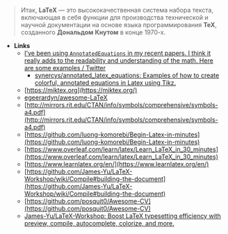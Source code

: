 > Итак, **LaTeX** — это высококачественная система набора текста, включающая в себя функции для производства технической и научной документации на основе языка программирования **TeX**, созданного **Дональдом** **Кнутом** в конце 1970-х.

- **Links**
	- [I’ve been using `AnnotatedEquations` in my recent papers. I think it really adds to the readability and understanding of the math. Here are some examples / Twitter](https://twitter.com/sibinmohan/status/1480583840858996743?s=20)
		- [synercys/annotated_latex_equations: Examples of how to create colorful, annotated equations in Latex using Tikz.](https://github.com/synercys/annotated_latex_equations)
	- [https://miktex.org](https://miktex.org/)
	- [egeerardyn/awesome-LaTeX](https://github.com/egeerardyn/awesome-LaTeX)
	- [http://mirrors.rit.edu/CTAN/info/symbols/comprehensive/symbols-a4.pdf](http://mirrors.rit.edu/CTAN/info/symbols/comprehensive/symbols-a4.pdf)
	- [https://github.com/luong-komorebi/Begin-Latex-in-minutes](https://github.com/luong-komorebi/Begin-Latex-in-minutes)
	- [https://www.overleaf.com/learn/latex/Learn_LaTeX_in_30_minutes](https://www.overleaf.com/learn/latex/Learn_LaTeX_in_30_minutes)
	- [https://www.learnlatex.org/en/](https://www.learnlatex.org/en/)
	- [https://github.com/James-Yu/LaTeX-Workshop/wiki/Compile#building-the-document](https://github.com/James-Yu/LaTeX-Workshop/wiki/Compile#building-the-document)
	- [https://github.com/posquit0/Awesome-CV](https://github.com/posquit0/Awesome-CV)
	- [James-Yu/LaTeX-Workshop: Boost LaTeX typesetting efficiency with preview, compile, autocomplete, colorize, and more.](https://github.com/James-Yu/LaTeX-Workshop)